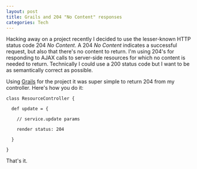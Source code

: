 ```yaml
--- 
layout: post
title: Grails and 204 "No Content" responses
categories: Tech
---
```

Hacking away on a project recently I decided to use the lesser-known HTTP status code 204 <em>No Content</em>. A 204 <em>No Content</em> indicates a successful request, but also that there's no content to return. I'm using 204's for responding to AJAX calls to server-side resources for which no content is needed to return. Technically I could use a 200 status code but I want to be as semantically correct as possible.

Using <a href="http://grails.org/">Grails</a> for the project it was super simple to return 204 from my controller. Here's how you do it:
``` plain 
class ResourceController {

  def update = {

    // service.update params

    render status: 204

  }

} 
```
That's it.

